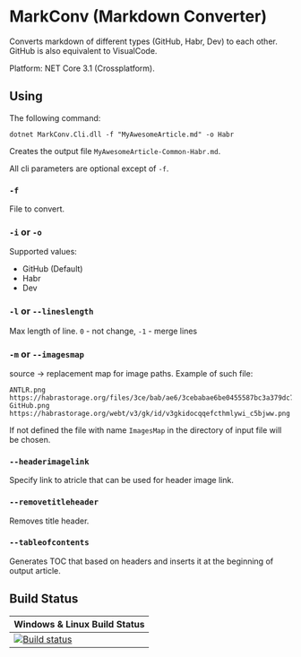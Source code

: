 # MarkConv (Markdown Converter)

Converts markdown of different types (GitHub, Habr, Dev) to each other.
GitHub is also equivalent to VisualCode.

Platform: NET Core 3.1 (Crossplatform).

## Using

The following command:

```
dotnet MarkConv.Cli.dll -f "MyAwesomeArticle.md" -o Habr
```

Creates the output file `MyAwesomeArticle-Common-Habr.md`.

All cli parameters are optional except of `-f`.

### `-f`

File to convert.

### `-i` or `-o`

Supported values:

* GitHub (Default)
* Habr
* Dev

### `-l` or `--lineslength`

Max length of line. `0` - not change, `-1` - merge lines

### `-m` or `--imagesmap`

source -> replacement map for image paths. Example of such file:

```
ANTLR.png https://habrastorage.org/files/3ce/bab/ae6/3cebabae6be0455587bc3a379dc7a4f9.png
GitHub.png https://habrastorage.org/webt/v3/gk/id/v3gkidocqqefcthmlywi_c5bjww.png
```

If not defined the file with name `ImagesMap` in the directory of input file will be chosen.

### `--headerimagelink`

Specify link to atricle that can be used for header image link.

### `--removetitleheader`

Removes title header.

### `--tableofcontents`

Generates TOC that based on headers and inserts it at the beginning of output article.

## Build Status

| Windows & Linux Build Status |
|---|
| [![Build status](https://ci.appveyor.com/api/projects/status/jc9rqhgf7k8h5ajc?svg=true)](https://ci.appveyor.com/project/KvanTTT/markconv) |